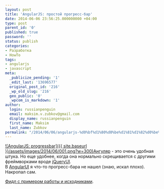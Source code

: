 ```yaml
---
layout: post
title: 'AngularJS: простой прогресс-бар'
date: 2014-06-06 23:56:25.000000000 +04:00
type: post
parent_id: '0'
published: true
password: ''
status: publish
categories:
- Разработка
- HowTo
tags:
- angularjs
- javascript
meta:
  _publicize_pending: '1'
  _edit_last: '13696577'
  original_post_id: '216'
  _wp_old_slug: '216'
  geo_public: '0'
  _wpcom_is_markdown: '1'
author:
  login: russianpenguin
  email: maksim.v.zubkov@gmail.com
  display_name: russianpenguin
  first_name: Maksim
  last_name: Zubkov
permalink: "/2014/06/06/angularjs-%d0%bf%d1%80%d0%be%d1%81%d1%82%d0%be%d0%b9-%d0%bf%d1%80%d0%be%d0%b3%d1%80%d0%b5%d1%81%d1%81-%d0%b1%d0%b0%d1%80/"
---
```

[![AngularJS: progressbar]({{ site.baseurl }}/assets/images/2014/06/001.png?w=300)](http://russianpenguin.files.wordpress.com/2014/06/001.png)[Ангуляр](https://angularjs.org/ "angularjs") - это очень удобная штука. Но еще удобнее, когда она нормально скрещивается с другими фреймворками вроде [jQueryUI](http://jqueryui.com/ "jQueryUI").  
В [AngularUI](https://github.com/angular-ui "AngularUI bindings") я что-то прогресс-бара не нашел (знаю, искал плохо). Накропал сам.

[Фидл с примером работы и исходниками](http://jsfiddle.net/russianpenguin/A2CV5/ "AngularJS: progress bar with jQueryUI").


